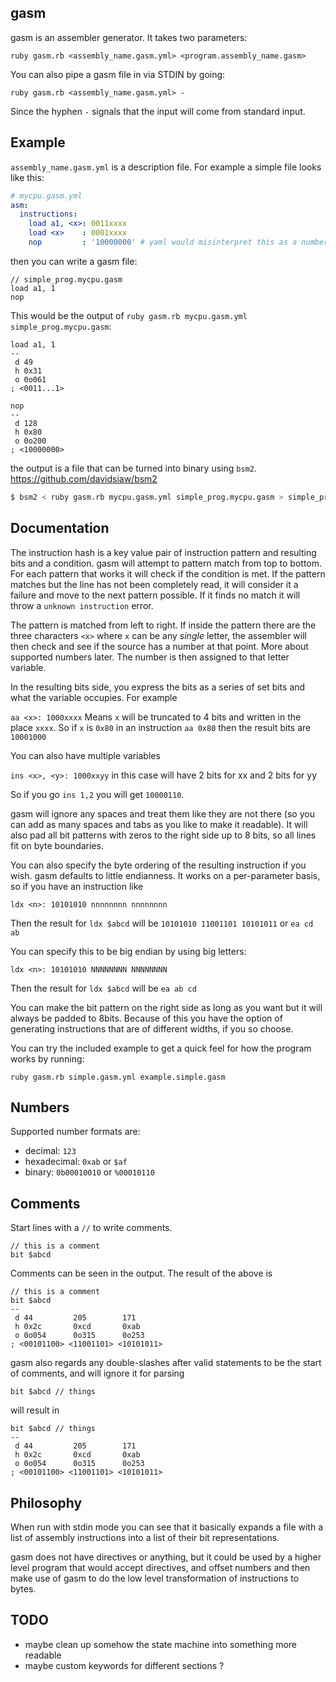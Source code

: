 gasm
----

gasm is an assembler generator. It takes two parameters:

```
ruby gasm.rb <assembly_name.gasm.yml> <program.assembly_name.gasm>
```

You can also pipe a gasm file in via STDIN by going:

```
ruby gasm.rb <assembly_name.gasm.yml> -
```

Since the hyphen `-` signals that the input will come from standard input.

Example
-------

`assembly_name.gasm.yml` is a description file. For example a simple file looks like this:

```yml
# mycpu.gasm.yml
asm:
  instructions:
    load a1, <x>: 0011xxxx
    load <x>    : 0001xxxx
    nop         : '10000000' # yaml would misinterpret this as a number so its quoted
```

then you can write a gasm file:

```
// simple_prog.mycpu.gasm
load a1, 1
nop
```

This would be the output of `ruby gasm.rb mycpu.gasm.yml simple_prog.mycpu.gasm`:

```
load a1, 1
--
 d 49         
 h 0x31       
 o 0o061      
; <0011...1>

nop
--
 d 128        
 h 0x80       
 o 0o200      
; <10000000>
```

the output is a file that can be turned into binary using `bsm2`. https://github.com/davidsiaw/bsm2

```bash
$ bsm2 < ruby gasm.rb mycpu.gasm.yml simple_prog.mycpu.gasm > simple_prog.a.out
```

Documentation
-------------

The instruction hash is a key value pair of instruction pattern and resulting bits and a condition. gasm will attempt to pattern match from top to bottom. For each pattern that works it will check if the condition is met. If the pattern matches but the line has not been completely read, it will consider it a failure and move to the next pattern possible. If it finds no match it will throw a `unknown instruction` error.

The pattern is matched from left to right. If inside the pattern there are the three characters `<x>` where `x` can be any _single_ letter, the assembler will then check and see if the source has a number at that point. More about supported numbers later. The number is then assigned to that letter variable.

In the resulting bits side, you express the bits as a series of set bits and what the variable occupies. For example

`aa <x>: 1000xxxx` Means `x` will be truncated to 4 bits and written in the place `xxxx`. So if `x` is `0x80` in an instruction `aa 0x80` then the result bits are `10001000`

You can also have multiple variables

`ins <x>, <y>: 1000xxyy` in this case will have 2 bits for xx and 2 bits for yy

So if you go `ins 1,2` you will get `10000110`.

gasm will ignore any spaces and treat them like they are not there (so you can add as many spaces and tabs as you like to make it readable). It will also pad all bit patterns with zeros to the right side up to 8 bits, so all lines fit on byte boundaries.

You can also specify the byte ordering of the resulting instruction if you wish. gasm defaults to little endianness. It works on a per-parameter basis, so if you have an instruction like

`ldx <n>: 10101010 nnnnnnnn nnnnnnnn`

Then the result for `ldx $abcd` will be `10101010 11001101 10101011` or `ea cd ab`

You can specify this to be big endian by using big letters:

`ldx <n>: 10101010 NNNNNNNN NNNNNNNN`

Then the result for `ldx $abcd` will be `ea ab cd`

You can make the bit pattern on the right side as long as you want but it will always be padded to 8bits. Because of this you have the option of generating instructions that are of different widths, if you so choose.

You can try the included example to get a quick feel for how the program works by running:

```
ruby gasm.rb simple.gasm.yml example.simple.gasm 
```

## Numbers

Supported number formats are:

- decimal: `123`
- hexadecimal: `0xab` or `$af`
- binary: `0b00010010` or `%00010110`

## Comments

Start lines with a `//` to write comments.

```
// this is a comment
bit $abcd
```

Comments can be seen in the output. The result of the above is

```
// this is a comment
bit $abcd
--
 d 44         205        171        
 h 0x2c       0xcd       0xab       
 o 0o054      0o315      0o253      
; <00101100> <11001101> <10101011>
```

gasm also regards any double-slashes after valid statements to be the start of comments, and will ignore it for parsing

```
bit $abcd // things
```

will result in

```
bit $abcd // things
--
 d 44         205        171        
 h 0x2c       0xcd       0xab       
 o 0o054      0o315      0o253      
; <00101100> <11001101> <10101011>
```


Philosophy
-----------

When run with stdin mode you can see that it basically expands a file with a list of assembly instructions into a list of their bit representations.

gasm does not have directives or anything, but it could be used by a higher level program that would accept directives, and offset numbers and then make use of gasm to do the low level transformation of instructions to bytes.

TODO
----

- maybe clean up somehow the state machine into something more readable
- maybe custom keywords for different sections ?
